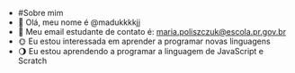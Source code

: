 - #Sobre mim
- 🌈 Olá, meu nome é @madukkkkjj
- 🌿 Meu email estudante de contato é: maria.poliszczuk@escola.pr.gov.br
- 🌞 Eu estou interessada em aprender a programar novas linguagens
- 🌖 Eu estou aprendendo a programar a linguagem de JavaScript e Scratch
